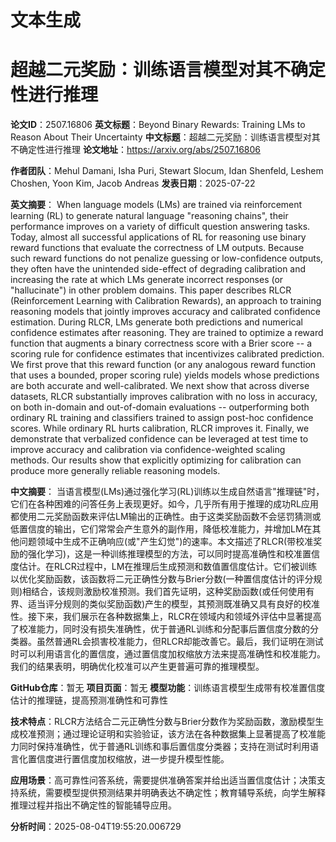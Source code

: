 # 文本生成

# 超越二元奖励：训练语言模型对其不确定性进行推理

**论文ID**：2507.16806
**英文标题**：Beyond Binary Rewards: Training LMs to Reason About Their Uncertainty
**中文标题**：超越二元奖励：训练语言模型对其不确定性进行推理
**论文地址**：https://arxiv.org/abs/2507.16806

**作者团队**：Mehul Damani, Isha Puri, Stewart Slocum, Idan Shenfeld, Leshem Choshen, Yoon Kim, Jacob Andreas
**发表日期**：2025-07-22

**英文摘要**：
When language models (LMs) are trained via reinforcement learning (RL) to
generate natural language "reasoning chains", their performance improves on a
variety of difficult question answering tasks. Today, almost all successful
applications of RL for reasoning use binary reward functions that evaluate the
correctness of LM outputs. Because such reward functions do not penalize
guessing or low-confidence outputs, they often have the unintended side-effect
of degrading calibration and increasing the rate at which LMs generate
incorrect responses (or "hallucinate") in other problem domains. This paper
describes RLCR (Reinforcement Learning with Calibration Rewards), an approach
to training reasoning models that jointly improves accuracy and calibrated
confidence estimation. During RLCR, LMs generate both predictions and numerical
confidence estimates after reasoning. They are trained to optimize a reward
function that augments a binary correctness score with a Brier score -- a
scoring rule for confidence estimates that incentivizes calibrated prediction.
We first prove that this reward function (or any analogous reward function that
uses a bounded, proper scoring rule) yields models whose predictions are both
accurate and well-calibrated. We next show that across diverse datasets, RLCR
substantially improves calibration with no loss in accuracy, on both in-domain
and out-of-domain evaluations -- outperforming both ordinary RL training and
classifiers trained to assign post-hoc confidence scores. While ordinary RL
hurts calibration, RLCR improves it. Finally, we demonstrate that verbalized
confidence can be leveraged at test time to improve accuracy and calibration
via confidence-weighted scaling methods. Our results show that explicitly
optimizing for calibration can produce more generally reliable reasoning
models.

**中文摘要**：
当语言模型(LMs)通过强化学习(RL)训练以生成自然语言"推理链"时，它们在各种困难的问答任务上表现更好。如今，几乎所有用于推理的成功RL应用都使用二元奖励函数来评估LM输出的正确性。由于这类奖励函数不会惩罚猜测或低置信度的输出，它们常常会产生意外的副作用，降低校准能力，并增加LM在其他问题领域中生成不正确响应(或"产生幻觉")的速率。本文描述了RLCR(带校准奖励的强化学习)，这是一种训练推理模型的方法，可以同时提高准确性和校准置信度估计。在RLCR过程中，LM在推理后生成预测和数值置信度估计。它们被训练以优化奖励函数，该函数将二元正确性分数与Brier分数(一种置信度估计的评分规则)相结合，该规则激励校准预测。我们首先证明，这种奖励函数(或任何使用有界、适当评分规则的类似奖励函数)产生的模型，其预测既准确又具有良好的校准性。接下来，我们展示在各种数据集上，RLCR在领域内和领域外评估中显著提高了校准能力，同时没有损失准确性，优于普通RL训练和分配事后置信度分数的分类器。虽然普通RL会损害校准能力，但RLCR却能改善它。最后，我们证明在测试时可以利用语言化的置信度，通过置信度加权缩放方法来提高准确性和校准能力。我们的结果表明，明确优化校准可以产生更普遍可靠的推理模型。

**GitHub仓库**：暂无
**项目页面**：暂无
**模型功能**：训练语言模型生成带有校准置信度估计的推理链，提高预测准确性和可靠性

**技术特点**：RLCR方法结合二元正确性分数与Brier分数作为奖励函数，激励模型生成校准预测；通过理论证明和实验验证，该方法在各种数据集上显著提高了校准能力同时保持准确性，优于普通RL训练和事后置信度分类器；支持在测试时利用语言化置信度进行置信度加权缩放，进一步提升模型性能。

**应用场景**：高可靠性问答系统，需要提供准确答案并给出适当置信度估计；决策支持系统，需要模型提供预测结果并明确表达不确定性；教育辅导系统，向学生解释推理过程并指出不确定性的智能辅导应用。

**分析时间**：2025-08-04T19:55:20.006729